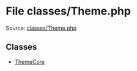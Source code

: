 File classes/Theme.php
=========

Source: [classes/Theme.php](https://github.com/PrestaShop/PrestaShop/blob/1.5.6.3/classes/Theme.php)


Classes
-------

* [ThemeCore](class.ThemeCore.md)

